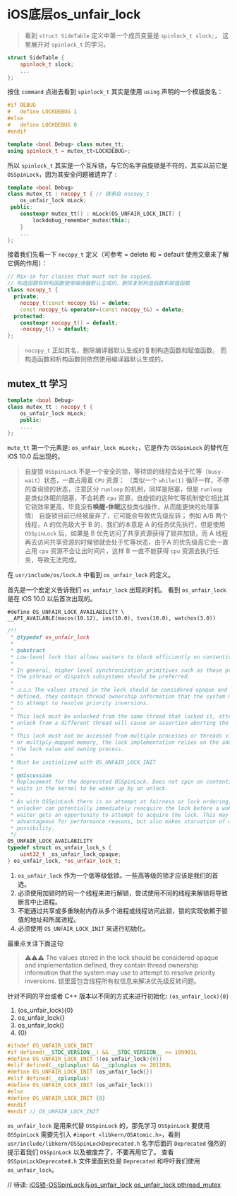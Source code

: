 #  iOS底层os_unfair_lock

> 看到 `struct SideTable` 定义中第一个成员变量是 `spinlock_t slock;`， 这里展开对 `spinlock_t` 的学习。

```c++
struct SideTable {
    spinlock_t slock;
    ...
};
```
按住 `command` 点进去看到 `spinlock_t` 其实是使用 `using` 声明的一个模版类名：
```c++
#if DEBUG
#   define LOCKDEBUG 1
#else
#   define LOCKDEBUG 0
#endif

template <bool Debug> class mutex_tt;
using spinlock_t = mutex_tt<LOCKDEBUG>;
```
所以 `spinlock_t` 其实是一个互斥锁，与它的名字自旋锁是不符的，其实以前它是 `OSSpinLock`，因为其安全问题被遗弃了 :
```c++
template <bool Debug>
class mutex_tt : nocopy_t { // 继承自 nocopy_t
    os_unfair_lock mLock;
 public:
    constexpr mutex_tt() : mLock(OS_UNFAIR_LOCK_INIT) {
        lockdebug_remember_mutex(this);
    }
    ...
};
```
接着我们先看一下 `nocopy_t` 定义（可参考 = delete 和 = default 使用文章来了解它俩的作用）：
```c++
// Mix-in for classes that must not be copied.
// 构造函数和析构函数使用编译器默认生成的，删除复制构造函数和赋值函数
class nocopy_t {
  private:
    nocopy_t(const nocopy_t&) = delete;
    const nocopy_t& operator=(const nocopy_t&) = delete;
  protected:
    constexpr nocopy_t() = default;
    ~nocopy_t() = default;
};
```
> `nocopy_t` 正如其名，删除编译器默认生成的复制构造函数和赋值函数，
  而构造函数和析构函数则依然使用编译器默认生成的。
  
## mutex_tt 学习
```c++
template <bool Debug>
class mutex_tt : nocopy_t {
    os_unfair_lock mLock;
    public:
    ....
};
```
`mute_tt` 第一个元素是: `os_unfair_lock mLock;`，它是作为 `OSSpinLock` 的替代在 iOS 10.0 后出现的。
> 自旋锁 `OSSpinLock` 不是一个安全的锁，等待锁的线程会处于忙等（`busy-wait`）状态，一直占用着 `CPU` 资源；
  （类似一个 `while(1)` 循环一样，不停的查询锁的状态，注意区分 `runloop` 的机制，同样是阻塞，但是 `runloop` 是类似休眠的阻塞，不会耗费 `cpu` 资源，自旋锁的这种忙等机制使它相比其它锁效率更高，毕竟没有**唤醒-休眠**这些类似操作，从而能更快的处理事情）
 自旋锁目前已经被废弃了，它可能会导致优先级反转；
 例如 A/B 两个线程，A 的优先级大于 B 的，我们的本意是 A 的任务优先执行，但是使用 `OSSpinLock` 后，如果是 B 优先访问了共享资源获得了锁并加锁，而 A 线程再去访问共享资源的时候锁就会处于忙等状态，由于A 的优先级高它会一直占用 `cpu` 资源不会让出时间片，这样 B 一直不能获得 `cpu` 资源去执行任务，导致无法完成。
 
在 `usr/include/os/lock.h` 中看到 `os_unfair_lock` 的定义。

首先是一个宏定义告诉我们 `os_unfair_lock` 出现的时机。
看到 `os_unfair_lock` 是在 iOS 10.0 以后首次出现的。
```
#define OS_UNFAIR_LOCK_AVAILABILITY \
__API_AVAILABLE(macos(10.12), ios(10.0), tvos(10.0), watchos(3.0))
```

```c++
/*!
 * @typedef os_unfair_lock
 *
 * @abstract
 * Low-level lock that allows waiters to block efficiently on contention.
 *
 * In general, higher level synchronization primitives such as those provided by
 * the pthread or dispatch subsystems should be preferred.
 *
 * ⚠️⚠️⚠️ The values stored in the lock should be considered opaque and implementation
 * defined, they contain thread ownership information that the system may use
 * to attempt to resolve priority inversions. 
 *
 * This lock must be unlocked from the same thread that locked it, attempts to
 * unlock from a different thread will cause an assertion aborting the process.
 * 
 * This lock must not be accessed from multiple processes or threads via shared
 * or multiply-mapped memory, the lock implementation relies on the address of
 * the lock value and owning process.
 *
 * Must be initialized with OS_UNFAIR_LOCK_INIT
 *
 * @discussion
 * Replacement for the deprecated OSSpinLock. Does not spin on contention but
 * waits in the kernel to be woken up by an unlock.
 *
 * As with OSSpinLock there is no attempt at fairness or lock ordering, e.g. an
 * unlocker can potentially immediately reacquire the lock before a woken up
 * waiter gets an opportunity to attempt to acquire the lock. This may be
 * advantageous for performance reasons, but also makes starvation of waiters a
 * possibility.
 */
OS_UNFAIR_LOCK_AVAILABILITY
typedef struct os_unfair_lock_s {
    uint32_t _os_unfair_lock_opaque;
} os_unfair_lock, *os_unfair_lock_t;

```
1. `os_unfair_lock` 作为一个低等级低锁。一些高等级的锁才应该是我们的首选。
2. 必须使用加锁时的同一个线程来进行解锁，尝试使用不同的线程来解锁将导致断言中止进程。
3. 不能通过共享或多重映射内存从多个进程或线程访问此锁，锁的实现依赖于锁值的地址和所属进程。
4. 必须使用 `OS_UNFAIR_LOCK_INIT` 来进行初始化。

最重点关注下面这句:
> ⚠️⚠️⚠️ The values stored in the lock should be considered opaque and implementation
  defined, they contain thread ownership information that the system may use to attempt to
  resolve priority inversions.
  锁里面包含线程所有权信息来解决优先级反转问题。
  
针对不同的平台或者 C++ 版本以不同的方式来进行初始化: `(os_unfair_lock){0}`
1. (os_unfair_lock){0}
2. os_unfair_lock{}
3. os_unfair_lock()
4. {0}
```c++
#ifndef OS_UNFAIR_LOCK_INIT
#if defined(__STDC_VERSION__) && __STDC_VERSION__ >= 199901L
#define OS_UNFAIR_LOCK_INIT ((os_unfair_lock){0})
#elif defined(__cplusplus) && __cplusplus >= 201103L
#define OS_UNFAIR_LOCK_INIT (os_unfair_lock{})
#elif defined(__cplusplus)
#define OS_UNFAIR_LOCK_INIT (os_unfair_lock())
#else
#define OS_UNFAIR_LOCK_INIT {0}
#endif
#endif // OS_UNFAIR_LOCK_INIT
```

`os_unfair_lock` 是用来代替 `OSSpinLock` 的，那先学习 `OSSpinLock`
要使用 `OSSpinLock` 需要先引入 `#import <libkern/OSAtomic.h>`，看到 `usr/include/libkern/OSSpinLockDeprecated.h` 名字后面的 `Deprecated` 强烈的提示着我们 `OSSpinLock` 以及被废弃了，不要再用它了。
查看 `OSSpinLockDeprecated.h` 文件里面到处是 `Deprecated` 和呼吁我们使用 `os_unfair_lock`。




// 待读:
[iOS锁-OSSpinLock与os_unfair_lock](https://www.jianshu.com/p/40adc41735b6)
[os_unfair_lock pthread_mutex](https://www.jianshu.com/p/6ff0dfe719bf)
